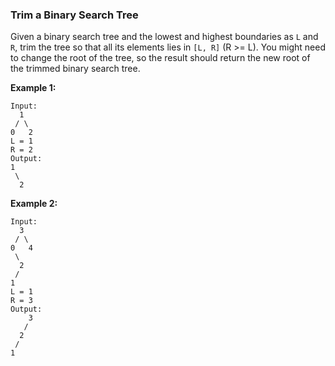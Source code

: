 ### Trim a Binary Search Tree

Given a binary search tree and the lowest and highest boundaries as `L` and `R`, trim the tree so that all its elements lies in `[L, R]` (R >= L). You might need to change the root of the tree, so the result should return the new root of the trimmed binary search tree.

**Example 1:**

    Input:
      1
     / \
    0   2
    L = 1
    R = 2
    Output:
    1
     \
      2

**Example 2:**

    Input:
      3
     / \
    0   4
     \
      2
     /
    1
    L = 1
    R = 3
    Output:
        3
       /
      2
     /
    1
